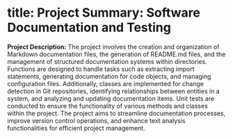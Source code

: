 # title: Project Summary: Software Documentation and Testing

**Project Description:** 
The project involves the creation and organization of Markdown documentation files, the generation of README.md files, and the management of structured documentation systems within directories. Functions are designed to handle tasks such as extracting import statements, generating documentation for code objects, and managing configuration files. Additionally, classes are implemented for change detection in Git repositories, identifying relationships between entities in a system, and analyzing and updating documentation items. Unit tests are conducted to ensure the functionality of various methods and classes within the project. The project aims to streamline documentation processes, improve version control operations, and enhance text analysis functionalities for efficient project management.